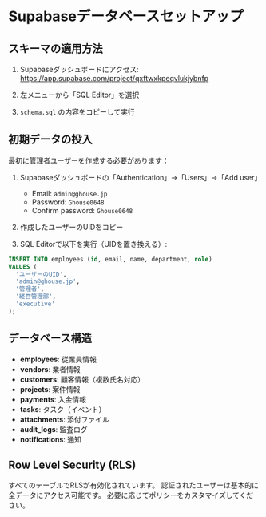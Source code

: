 # Supabaseデータベースセットアップ

## スキーマの適用方法

1. Supabaseダッシュボードにアクセス: https://app.supabase.com/project/qxftwxkpeqvlukjybnfp

2. 左メニューから「SQL Editor」を選択

3. `schema.sql` の内容をコピーして実行

## 初期データの投入

最初に管理者ユーザーを作成する必要があります：

1. Supabaseダッシュボードの「Authentication」→「Users」→「Add user」
   - Email: `admin@ghouse.jp`
   - Password: `Ghouse0648`
   - Confirm password: `Ghouse0648`

2. 作成したユーザーのUIDをコピー

3. SQL Editorで以下を実行（UIDを置き換える）:

```sql
INSERT INTO employees (id, email, name, department, role)
VALUES (
  'ユーザーのUID',
  'admin@ghouse.jp',
  '管理者',
  '経営管理部',
  'executive'
);
```

## データベース構造

- **employees**: 従業員情報
- **vendors**: 業者情報
- **customers**: 顧客情報（複数氏名対応）
- **projects**: 案件情報
- **payments**: 入金情報
- **tasks**: タスク（イベント）
- **attachments**: 添付ファイル
- **audit_logs**: 監査ログ
- **notifications**: 通知

## Row Level Security (RLS)

すべてのテーブルでRLSが有効化されています。
認証されたユーザーは基本的に全データにアクセス可能です。
必要に応じてポリシーをカスタマイズしてください。
